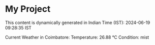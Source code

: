 # My Project

This content is dynamically generated in Indian Time (IST): 2024-06-19 09:28:35 IST


Current Weather in Coimbatore:
Temperature: 26.88 °C
Condition: mist
